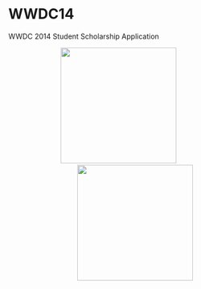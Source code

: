 WWDC14
======

WWDC 2014 Student Scholarship Application

<!-- ![ScreenShot](http://i.imgur.com/Ikq06DR.jpg)
![ScreenShot](http://i.imgur.com/OKUWBNN.jpg) -->

<p align="center">
  <img src="http://i.imgur.com/Ikq06DR.jpg" width="230" style="margin-right: 35px; right: 35px;" />
  &nbsp;
  &nbsp;
  &nbsp;
  &nbsp;
  <img src="http://i.imgur.com/OKUWBNN.jpg" width="230" />
</p>

